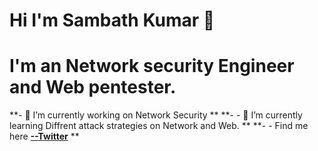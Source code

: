 # Hi I'm Sambath Kumar 👋
# I'm an Network security Engineer and  Web pentester.
 **- 🔭 I’m currently working on  Network Security **
  **- - 🌱 I’m currently learning Diffrent attack strategies on Network and Web. ** 
  **- - Find me here [**--Twitter**](https://twitter.com/sambathk_crazy) ** 


<!--
**sambathkumar02/sambathkumar02** is a ✨ _special_ ✨ repository because its `README.md` (this file) appears on your GitHub profile.

Here are some ideas to get you started:

- 🔭 I’m currently working on ...
- 🌱 I’m currently learning Diffrent attack strategies on Network and Web.
- 👯 I’m looking to collaborate on ...
- 🤔 I’m looking for help with ...
- 💬 Ask me about Cyber security.
- 📫 How to reach me: ...
- 😄 Pronouns: ...
- ⚡ Fun fact: ...
-->
